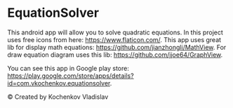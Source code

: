 # EquationSolver

This android app will allow you to solve quadratic equations. 
In this project uses free icons from here: https://www.flaticon.com/. 
This app uses great lib for display math equations: https://github.com/jianzhongli/MathView.
For draw equation diagram uses this lib: https://github.com/jjoe64/GraphView.

You can see this app in Google play store: https://play.google.com/store/apps/details?id=com.vkochenkov.equationsolver.

© Created by Kochenkov Vladislav
